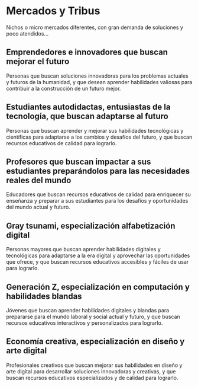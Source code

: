 # Mercados y Tribus

Nichos o micro mercados diferentes, con gran demanda de soluciones y poco atendidos...

## Emprendedores e innovadores que buscan mejorar el futuro

Personas que buscan soluciones innovadoras para los problemas actuales y futuros de la humanidad, y que desean aprender habilidades valiosas para contribuir a la construcción de un futuro mejor.

## Estudiantes autodidactas, entusiastas de la tecnología, que buscan adaptarse al futuro

Personas que buscan aprender y mejorar sus habilidades tecnológicas y científicas para adaptarse a los cambios y desafíos del futuro, y que buscan recursos educativos de calidad para lograrlo.

## Profesores que buscan impactar a sus estudiantes preparándolos para las necesidades reales del mundo

Educadores que buscan recursos educativos de calidad para enriquecer su enseñanza y preparar a sus estudiantes para los desafíos y oportunidades del mundo actual y futuro.

## Gray tsunami, especialización alfabetización digital

Personas mayores que buscan aprender habilidades digitales y tecnológicas para adaptarse a la era digital y aprovechar las oportunidades que ofrece, y que buscan recursos educativos accesibles y fáciles de usar para lograrlo.

## Generación Z, especialización en computación y habilidades blandas

Jóvenes que buscan aprender habilidades digitales y blandas para prepararse para el mundo laboral y social actual y futuro, y que buscan recursos educativos interactivos y personalizados para lograrlo.

## Economía creativa, especialización en diseño y arte digital

Profesionales creativos que buscan mejorar sus habilidades en diseño y arte digital para desarrollar soluciones innovadoras y creativas, y que buscan recursos educativos especializados y de calidad para lograrlo.